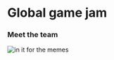 # Global game jam
### Meet the team
![in it 
for the 
memes](https://github.com/pecarprimoz/ggj/blob/master/best-team.jpg)
